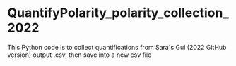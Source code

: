 # QuantifyPolarity_polarity_collection_2022
This Python code is to collect quantifications from Sara's Gui (2022 GitHub version) output .csv, then save into a new csv file
